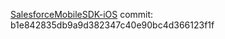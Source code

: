 [SalesforceMobileSDK-iOS](https://github.com/forcedotcom/SalesforceMobileSDK-iOS) commit: b1e842835db9a9d382347c40e90bc4d366123f1f
